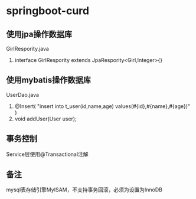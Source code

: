 # springboot-curd
## 使用jpa操作数据库
GirlRespority.java
1. interface GirlRespority extends JpaRespority<Girl,Integer>{}
## 使用mybatis操作数据库
UserDao.java
1. @Insert( "insert into t_user(id,name,age) values(#{id},#{name},#{age})" )
2. void addUser(User user);
## 事务控制
Service层使用@Transactional注解
## 备注
mysql表存储引擎MyISAM，不支持事务回滚，必须为设置为InnoDB
